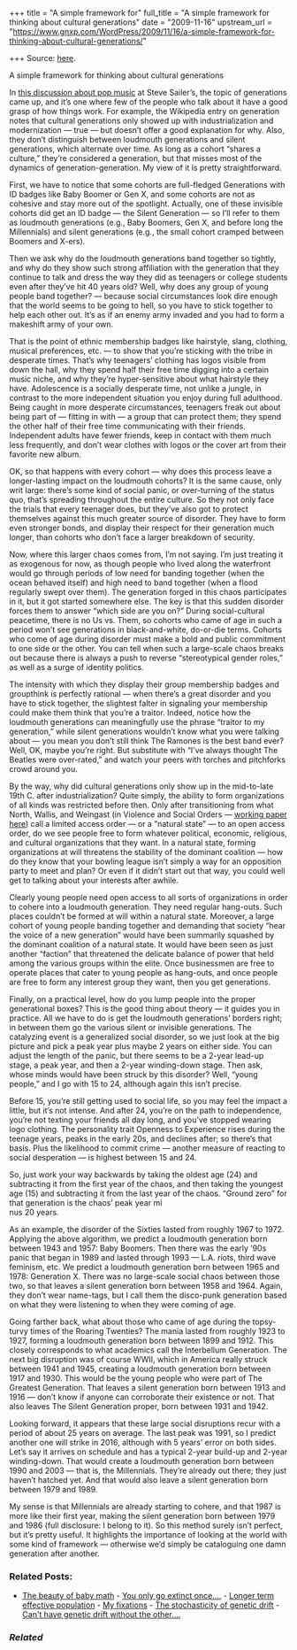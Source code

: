 +++
title = "A simple framework for"
full_title = "A simple framework for thinking about cultural generations"
date = "2009-11-16"
upstream_url = "https://www.gnxp.com/WordPress/2009/11/16/a-simple-framework-for-thinking-about-cultural-generations/"

+++
Source: [here](https://www.gnxp.com/WordPress/2009/11/16/a-simple-framework-for-thinking-about-cultural-generations/).

A simple framework for thinking about cultural generations

In [this discussion about pop music](https://isteve.blogspot.com/2009/11/jodys-hbd-magnum-opus.html) at Steve Sailer’s, the topic of generations came up, and it’s one where few of the people who talk about it have a good grasp of how things work. For example, the Wikipedia entry on generation notes that cultural generations only showed up with industrialization and modernization — true — but doesn’t offer a good explanation for why. Also, they don’t distinguish between loudmouth generations and silent generations, which alternate over time. As long as a cohort “shares a culture,” they’re considered a generation, but that misses most of the dynamics of generation-generation. My view of it is pretty straightforward.

First, we have to notice that some cohorts are full-fledged Generations with ID badges like Baby Boomer or Gen X, and some cohorts are not as cohesive and stay more out of the spotlight. Actually, one of these invisible cohorts did get an ID badge — the Silent Generation — so I’ll refer to them as loudmouth generations (e.g., Baby Boomers, Gen X, and before long the Millennials) and silent generations (e.g., the small cohort cramped between Boomers and X-ers).

Then we ask why do the loudmouth generations band together so tightly, and why do they show such strong affiliation with the generation that they continue to talk and dress the way they did as teenagers or college students even after they’ve hit 40 years old? Well, why does any group of young people band together? — because social circumstances look dire enough that the world seems to be going to hell, so you have to stick together to help each other out. It’s as if an enemy army invaded and you had to form a makeshift army of your own.

That is the point of ethnic membership badges like hairstyle, slang, clothing, musical preferences, etc. — to show that you’re sticking with the tribe in desperate times. That’s why teenagers’ clothing has logos visible from down the hall, why they spend half their free time digging into a certain music niche, and why they’re hyper-sensitive about what hairstyle they have. Adolescence is a socially desperate time, not unlike a jungle, in contrast to the more independent situation you enjoy during full adulthood. Being caught in more desperate circumstances, teenagers freak out about being part of — fitting in with — a group that can protect them; they spend the other half of their free time communicating with their friends. Independent adults have fewer friends, keep in contact with them much less frequently, and don’t wear clothes with logos or the cover art from their favorite new album.

OK, so that happens with every cohort — why does this process leave a longer-lasting impact on the loudmouth cohorts? It is the same cause, only writ large: there’s some kind of social panic, or over-turning of the status quo, that’s spreading throughout the entire culture. So they not only face the trials that every teenager does, but they’ve also got to protect themselves against this much greater source of disorder. They have to form even stronger bonds, and display their respect for their generation much longer, than cohorts who don’t face a larger breakdown of security.

Now, where this larger chaos comes from, I’m not saying. I’m just treating it as exogenous for now, as though people who lived along the waterfront would go through periods of low need for banding together (when the ocean behaved itself) and high need to band together (when a flood regularly swept over them). The generation forged in this chaos participates in it, but it got started somewhere else. The key is that this sudden disorder forces them to answer “which side are you on?” During social-cultural peacetime, there is no Us vs. Them, so cohorts who came of age in such a period won’t see generations in black-and-white, do-or-die terms. Cohorts who come of age during disorder must make a bold and public commitment to one side or the other. You can tell when such a large-scale chaos breaks out because there is always a push to reverse “stereotypical gender roles,” as well as a surge of identity politics.

The intensity with which they display their group membership badges and groupthink is perfectly rational — when there’s a great disorder and you have to stick together, the slightest falter in signaling your membership could make them think that you’re a traitor. Indeed, notice how the loudmouth generations can meaningfully use the phrase “traitor to my generation,” while silent generations wouldn’t know what you were talking about — you mean you don’t still think The Ramones is the best band ever? Well, OK, maybe you’re right. But substitute with “I’ve always thought The Beatles were over-rated,” and watch your peers with torches and pitchforks crowd around you.

By the way, why did cultural generations only show up in the mid-to-late 19th C. after industrialization? Quite simply, the ability to form organizations of all kinds was restricted before then. Only after transitioning from what North, Wallis, and Weingast (in Violence and Social Orders — [working paper here](http://www.mercatus.org/PublicationDetails.aspx?id=17412)) call a limited access order — or a “natural state” — to an open access order, do we see people free to form whatever political, economic, religious, and cultural organizations that they want. In a natural state, forming organizations at will threatens the stability of the dominant coalition — how do they know that your bowling league isn’t simply a way for an opposition party to meet and plan? Or even if it didn’t start out that way, you could well get to talking about your interests after awhile.

Clearly young people need open access to all sorts of organizations in order to cohere into a loudmouth generation. They need regular hang-outs. Such places couldn’t be formed at will within a natural state. Moreover, a large cohort of young people banding together and demanding that society “hear the voice of a new generation” would have been summarily squashed by the dominant coalition of a natural state. It would have been seen as just another “faction” that threatened the delicate balance of power that held among the various groups within the elite. Once businessmen are free to operate places that cater to young people as hang-outs, and once people are free to form any interest group they want, then you get generations.

Finally, on a practical level, how do you lump people into the proper generational boxes? This is the good thing about theory — it guides you in practice. All we have to do is get the loudmouth generations’ borders right; in between them go the various silent or invisible generations. The catalyzing event is a generalized social disorder, so we just look at the big picture and pick a peak year plus maybe 2 years on either side. You can adjust the length of the panic, but there seems to be a 2-year lead-up stage, a peak year, and then a 2-year winding-down stage. Then ask, whose minds would have been struck by this disorder? Well, “young people,” and I go with 15 to 24, although again this isn’t precise.

Before 15, you’re still getting used to social life, so you may feel the impact a little, but it’s not intense. And after 24, you’re on the path to independence, you’re not texting your friends all day long, and you’ve stopped wearing logo clothing. The personality trait Openness to Experience rises during the teenage years, peaks in the early 20s, and declines after; so there’s that basis. Plus the likelihood to commit crime — another measure of reacting to social desperation — is highest between 15 and 24.

So, just work your way backwards by taking the oldest age (24) and subtracting it from the first year of the chaos, and then taking the youngest age (15) and subtracting it from the last year of the chaos. “Ground zero” for that generation is the chaos’ peak year mi  
nus 20 years.

As an example, the disorder of the Sixties lasted from roughly 1967 to 1972. Applying the above algorithm, we predict a loudmouth generation born between 1943 and 1957: Baby Boomers. Then there was the early ’90s panic that began in 1989 and lasted through 1993 — L.A. riots, third wave feminism, etc. We predict a loudmouth generation born between 1965 and 1978: Generation X. There was no large-scale social chaos between those two, so that leaves a silent generation born between 1958 and 1964. Again, they don’t wear name-tags, but I call them the disco-punk generation based on what they were listening to when they were coming of age.

Going farther back, what about those who came of age during the topsy-turvy times of the Roaring Twenties? The mania lasted from roughly 1923 to 1927, forming a loudmouth generation born between 1899 and 1912. This closely corresponds to what academics call the Interbellum Generation. The next big disruption was of course WWII, which in America really struck between 1941 and 1945, creating a loudmouth generation born between 1917 and 1930. This would be the young people who were part of The Greatest Generation. That leaves a silent generation born between 1913 and 1916 — don’t know if anyone can corroborate their existence or not. That also leaves The Silent Generation proper, born between 1931 and 1942.

Looking forward, it appears that these large social disruptions recur with a period of about 25 years on average. The last peak was 1991, so I predict another one will strike in 2016, although with 5 years’ error on both sides. Let’s say it arrives on schedule and has a typical 2-year build-up and 2-year winding-down. That would create a loudmouth generation born between 1990 and 2003 — that is, the Millennials. They’re already out there; they just haven’t hatched yet. And that would also leave a silent generation born between 1979 and 1989.

My sense is that Millennials are already starting to cohere, and that 1987 is more like their first year, making the silent generation born between 1979 and 1986 (full disclosure: I belong to it). So this method surely isn’t perfect, but it’s pretty useful. It highlights the importance of looking at the world with some kind of framework — otherwise we’d simply be cataloguing one damn generation after another.

### Related Posts:

- [The beauty of baby
  math](https://www.gnxp.com/WordPress/2006/07/04/the-beauty-of-baby-math/) - [You only go extinct
  once....](https://www.gnxp.com/WordPress/2006/10/29/you-only-go-extinct-once/) - [Longer term effective
  population](https://www.gnxp.com/WordPress/2006/09/02/longer-term-effective-population/) - [My
  fixations](https://www.gnxp.com/WordPress/2006/08/06/my-fixations/) - [The stochasticity of genetic
  drift](https://www.gnxp.com/WordPress/2006/11/15/the-stochasticity-of-genetic-drift/) - [Can't have genetic drift without the
  other....](https://www.gnxp.com/WordPress/2006/04/17/cant-have-genetic-drift-without-the-other/)

### *Related*

[](https://www.addtoany.com/add_to/facebook?linkurl=https%3A%2F%2Fwww.gnxp.com%2FWordPress%2F2009%2F11%2F16%2Fa-simple-framework-for-thinking-about-cultural-generations%2F&linkname=A%20simple%20framework%20for%20thinking%20about%20cultural%20generations "Facebook")[](https://www.addtoany.com/add_to/twitter?linkurl=https%3A%2F%2Fwww.gnxp.com%2FWordPress%2F2009%2F11%2F16%2Fa-simple-framework-for-thinking-about-cultural-generations%2F&linkname=A%20simple%20framework%20for%20thinking%20about%20cultural%20generations "Twitter")[](https://www.addtoany.com/add_to/email?linkurl=https%3A%2F%2Fwww.gnxp.com%2FWordPress%2F2009%2F11%2F16%2Fa-simple-framework-for-thinking-about-cultural-generations%2F&linkname=A%20simple%20framework%20for%20thinking%20about%20cultural%20generations "Email")[](https://www.addtoany.com/share)
